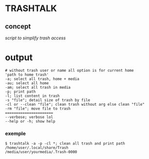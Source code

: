 # TRASHTALK


## concept

*script to simplify trash access*

# output

	# without trash user or name all option is for current home
	'path to home trash'
	-a; select all trash, home + media
	-au; select all home
	-am; select all trash in media
	-p; print path
	-l; list content in trash
	-s "file"; detail size of trash by file
	-cl or --clean "file"; clean trash without arg else clean "file"
	-rm "file"; move file to trash
	======================
	--verbose; verbose lol
	--help or -h; show help

### exemple

	$ trashtalk -a -p -cl *; clean all trash and print path
	/home/user/.local/share/Trash
	/media/user/yourmedia/.Trash-0000
